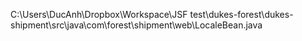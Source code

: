 C:\Users\DucAnh\Dropbox\Workspace\JSF test\dukes-forest\dukes-shipment\src\java\com\forest\shipment\web\LocaleBean.java
